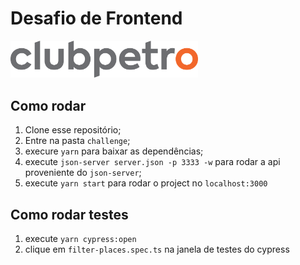 # Desafio de Frontend

<img src="./img/logo-clubpetro.png"
     alt="Clubpetro" width="300">


## Como rodar

1. Clone esse repositório;
2. Entre na pasta `challenge`;
3. execure `yarn` para baixar as dependências;
3. execute `json-server server.json -p 3333 -w` para rodar a api proveniente do `json-server`;
4. execute `yarn start` para rodar o project no `localhost:3000`

## Como rodar testes

1. execute `yarn cypress:open`
2. clique em `filter-places.spec.ts` na janela de testes do cypress
